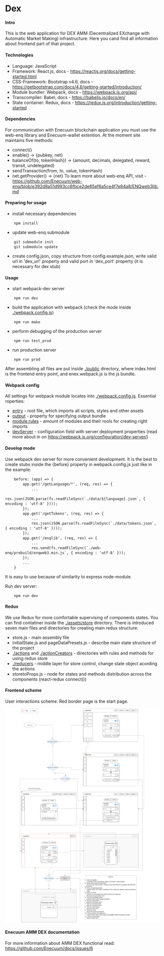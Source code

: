 # Dex

#### Intro 
This is the web application for DEX AMM (Decentralized EXchange with Automatic Market Making) infrastructure. Here you cand find all information about frontend part of that project.
    
#### Technologies
* Language: JavaScript
* Framework: React.js, docs - https://reactjs.org/docs/getting-started.html
* CSS-Framework: Bootstrap v4.6, docs - https://getbootstrap.com/docs/4.6/getting-started/introduction/
* Module bundler: Webpack, docs - https://webpack.js.org/api/
* Transcompiler: Babel, docs - https://babeljs.io/docs/en/
* State container: Redux, docs - https://redux.js.org/introduction/getting-started

#### Dependencies
For communication with Enecuum blockchain application you must use the web-enq library and Enecuum-wallet extention. At the moment site maintains five methods:
* connect()
* enable() -> {pubkey, net}
* balanceOf(to, tokenHash}) -> {amount, decimals, delegated, reward, transit, undelegated}
* sendTransaction(from, to, value, tokenHash)
* net.getProvider() -> {net}
To learn more about web-enq API, visit - https://github.com/Enecuum/web-enq/blob/e392d8a51d993cc6fbce2de65ef6a5ce4f7e84a8/ENQweb3lib.md

#### Preparing for usage
* install necessary dependencies
```
    npm install
```
* update web-enq submodule
```
    git submodule init
    git submodule update
```
* create config.json, copy structure from config.example.json, write valid url in 'dex_url' property and valid port in 'dex_port' property (it is necessary for dex stub)

#### Usage
* start webpack-dev server
```
    npm run dev
```
* build the application with webpack (check the mode inside [./webpack.config.js][2])
```
    npm run make
```
* perform debugging of the production server
```
    npm run test_prod
```
* run production server
```
    npm run prod
```
After assembling all files are put inside [./public][1] directory, where index.html is the frontend entry point, and enex.webpack.js is the js bundle.

#### Webpack config
All settings for webpack module locates into [./webpack.config.js][2].
Essential roperties:
* [entry][3] - root file, which imports all scripts, styles and other assets
* [output][4] - property for specifying output bundle
* [module.rules][5] - amount of modules and their rools for creating right imports
* [devServer][6] - configuration field with server deployment properties (read more about in on https://webpack.js.org/configuration/dev-server/)

#### Develop mode

Use webpack dev server for more convenient development. It is the best to create stubs inside the {before} property in webpack.config.js just like in the example:
```
    before: (app) => {
        app.get('/getLanguage/*', (req, res) => {
            ...
            res.json(JSON.parse(fs.readFileSync(`./data/${language}.json`, { encoding : 'utf-8' })));
        });
        app.get('/getTokens', (req, res) => {
            ...
            res.json(JSON.parse(fs.readFileSync(`./data/tokens.json`, { encoding : 'utf-8' })));
        });
        app.get('/enqlib', (req, res) => {
            ...
            res.send(fs.readFileSync(`./web-enq/prebuild/enqweb3.min.js`, { encoding : 'utf-8' }));
        });
        ...
    }
```
It is easy to use because of similarity to express node-module.

Run dev server:
```
    npm run dev
```

#### Redux

We use Redux for more comfortable supervising of components states. You can find contatiner inside the [./assets/store][7] directory. There is introduced seven main files and directories for creating main redux structure:
* store.js - main assembly file
* initialState.js and pageDataPresets.js - describe main state structure of the project
* [./actions][8] and [./actionCreators][9] - directories with rules and methods for using redux store
* [./reducers][10] - middle layer for store control, change state object acording the actions
* storetoProps.js - node for states and methods distribution across the components (react-redux connect())

#### Frontend scheme

User interactions scheme. Red border page is the start page.

![front_scheme](doc_img/front_scheme.png)

#### Enecuum AMM DEX documentation 

For more information about AMM DEX functional read: https://github.com/Enecuum/docs/issues/6

[1]:https://github.com/Enecuum/dex/tree/develop/public
[2]:https://github.com/Enecuum/dex/blob/develop/webpack.config.js
[3]:https://github.com/Enecuum/dex/blob/9b28e3dffff43396e6503e089d8f373b2bf39259/webpack.config.js#L6
[4]:https://github.com/Enecuum/dex/blob/9b28e3dffff43396e6503e089d8f373b2bf39259/webpack.config.js#L7
[5]:https://github.com/Enecuum/dex/blob/9b28e3dffff43396e6503e089d8f373b2bf39259/webpack.config.js#L12
[6]:https://github.com/Enecuum/dex/blob/9b28e3dffff43396e6503e089d8f373b2bf39259/webpack.config.js#L31
[7]:https://github.com/Enecuum/dex/tree/master/assets/store
[8]:https://github.com/Enecuum/dex/tree/master/assets/store/actions
[9]:https://github.com/Enecuum/dex/tree/master/assets/store/actionCreators
[10]:https://github.com/Enecuum/dex/tree/master/assets/store/reducers
